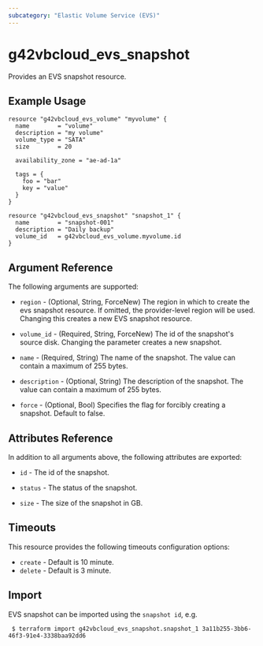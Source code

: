 ```yaml
---
subcategory: "Elastic Volume Service (EVS)"
---
```


# g42vbcloud_evs_snapshot

Provides an EVS snapshot resource.

## Example Usage

```hcl
resource "g42vbcloud_evs_volume" "myvolume" {
  name        = "volume"
  description = "my volume"
  volume_type = "SATA"
  size        = 20

  availability_zone = "ae-ad-1a"

  tags = {
    foo = "bar"
    key = "value"
  }
}

resource "g42vbcloud_evs_snapshot" "snapshot_1" {
  name        = "snapshot-001"
  description = "Daily backup"
  volume_id   = g42vbcloud_evs_volume.myvolume.id
}
```

## Argument Reference

The following arguments are supported:

* `region` - (Optional, String, ForceNew) The region in which to create the evs snapshot resource. If omitted, the
  provider-level region will be used. Changing this creates a new EVS snapshot resource.

* `volume_id` - (Required, String, ForceNew) The id of the snapshot's source disk. Changing the parameter creates a new
  snapshot.

* `name` - (Required, String) The name of the snapshot. The value can contain a maximum of 255 bytes.

* `description` - (Optional, String) The description of the snapshot. The value can contain a maximum of 255 bytes.

* `force` - (Optional, Bool) Specifies the flag for forcibly creating a snapshot. Default to false.

## Attributes Reference

In addition to all arguments above, the following attributes are exported:

* `id` - The id of the snapshot.

* `status` - The status of the snapshot.

* `size` - The size of the snapshot in GB.

## Timeouts

This resource provides the following timeouts configuration options:

* `create` - Default is 10 minute.
* `delete` - Default is 3 minute.

## Import

EVS snapshot can be imported using the `snapshot id`, e.g.

```
 $ terraform import g42vbcloud_evs_snapshot.snapshot_1 3a11b255-3bb6-46f3-91e4-3338baa92dd6
```
